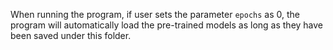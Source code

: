 When running the program, if user sets the parameter `epochs` as 0, the program will automatically load the pre-trained models as long as they have been saved under this folder.

